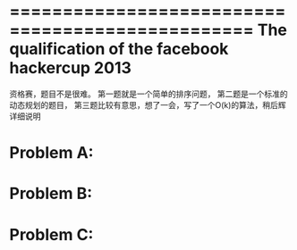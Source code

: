 =================================================
The qualification of the facebook hackercup 2013
================================================

资格赛，题目不是很难。
第一题就是一个简单的排序问题，
第二题是一个标准的动态规划的题目，
第三题比较有意思，想了一会，写了一个O(k)的算法，稍后辉详细说明


Problem A:
=========================

Problem B:
=========================


Problem C:
=========================
